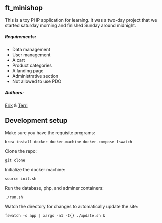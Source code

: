 ## ft_minishop

This is a toy PHP application for learning. It was a two-day project that we started saturday morning and finished Sunday around midnight.

##### Requirements:

* Data management
* User management
* A cart
* Product categories
* A landing page
* Administrative section
* Not allowed to use PDO

##### Authors:

[Erik](https://github.com/ertw) & [Terri](https://github.com/xterri)

## Development setup
Make sure you have the requisite programs:

`brew install docker docker-machine docker-compose fswatch`

Clone the repo:

`git clone`

Initialize the docker machine:

`source init.sh`

Run the database, php, and adminer containers:

`./run.sh`

Watch the directory for changes to automatically update the site:

`fswatch -o app | xargs -n1 -I{} ./update.sh &`
